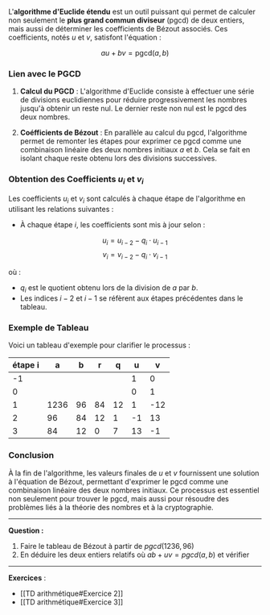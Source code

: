 
L'**algorithme d'Euclide étendu** est un outil puissant qui permet de calculer non seulement le **plus grand commun diviseur** (pgcd) de deux entiers, mais aussi de déterminer les coefficients de Bézout associés. Ces coefficients, notés $u$ et $v$, satisfont l'équation :

$$
au + bv = \text{pgcd}(a, b)
$$

### Lien avec le PGCD

1. **Calcul du PGCD** : L'algorithme d'Euclide consiste à effectuer une série de divisions euclidiennes pour réduire progressivement les nombres jusqu'à obtenir un reste nul. Le dernier reste non nul est le pgcd des deux nombres.

2. **Coéfficients de Bézout** : En parallèle au calcul du pgcd, l'algorithme permet de remonter les étapes pour exprimer ce pgcd comme une combinaison linéaire des deux nombres initiaux $a$ et $b$. Cela se fait en isolant chaque reste obtenu lors des divisions successives.

### Obtention des Coefficients $u_i$ et $v_i$

Les coefficients $u_i$ et $v_i$ sont calculés à chaque étape de l'algorithme en utilisant les relations suivantes :

- À chaque étape $i$, les coefficients sont mis à jour selon :

$$
u_i = u_{i-2} - q_i \cdot u_{i-1}
$$
$$
v_i = v_{i-2} - q_i \cdot v_{i-1}
$$

où :
- $q_i$ est le quotient obtenu lors de la division de $a$ par $b$.
- Les indices $i-2$ et $i-1$ se réfèrent aux étapes précédentes dans le tableau.

### Exemple de Tableau

Voici un tableau d'exemple pour clarifier le processus :

| étape i | a    | b   | r   | q   | u   | v   |
| ------- | ---- | --- | --- | --- | --- | --- |
| -1      |      |     |     |     | 1   | 0   |
| 0       |      |     |     |     | 0   | 1   |
| 1       | 1236 | 96  | 84  | 12  | 1   | -12 |
| 2       | 96   | 84  | 12  | 1   | -1  | 13  |
| 3       | 84   | 12  | 0   | 7   | 13  | -1 |

### Conclusion

À la fin de l'algorithme, les valeurs finales de $u$ et $v$ fournissent une solution à l'équation de Bézout, permettant d'exprimer le pgcd comme une combinaison linéaire des deux nombres initiaux. Ce processus est essentiel non seulement pour trouver le pgcd, mais aussi pour résoudre des problèmes liés à la théorie des nombres et à la cryptographie.

---
**Question :**
1. Faire le tableau de Bézout à partir de $pgcd(1236, 96)$
2. En déduire les deux entiers relatifs où $ab+uv=pgcd(a,b)$ et vérifier 

---
**Exercices** :
- [[TD arithmétique#Exercice 2]]
- [[TD arithmétique#Exercice 3]]